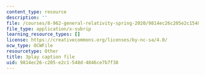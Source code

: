 ```yaml
---
content_type: resource
description: ''
file: /courses/8-962-general-relativity-spring-2020/9814ec26c205e2c1548d4846ce7b7f38_K1vpc9YwlQI.srt
file_type: application/x-subrip
learning_resource_types: []
license: https://creativecommons.org/licenses/by-nc-sa/4.0/
ocw_type: OCWFile
resourcetype: Other
title: 3play caption file
uid: 9814ec26-c205-e2c1-548d-4846ce7b7f38
---
```


